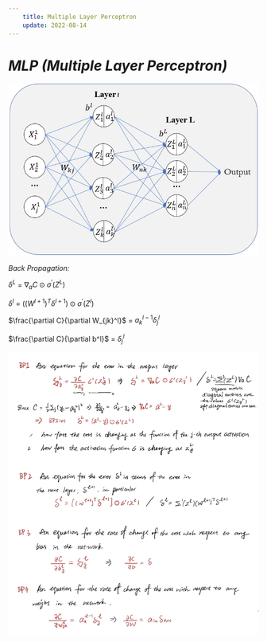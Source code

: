 ```yaml
---
    title: Multiple Layer Perceptron
    update: 2022-08-14
---
```




# *MLP (Multiple Layer Perceptron)*
![](images/mlp.png)

*Back Propagation:*

$\delta^L$ =  $\nabla_a C\odot\sigma^{'} (Z^L)$

$\delta^l$ =  $((W^{l+1})^{T}\delta^{l+1})\odot\sigma^{'} (Z^l)$

$\frac{\partial C}{\partial W_{jk}^l}$ = $a_k^{l-1}\delta_j^l$

$\frac{\partial C}{\partial b^l}$ = $\delta_j^l$

![](images/mlp-1.jpg)